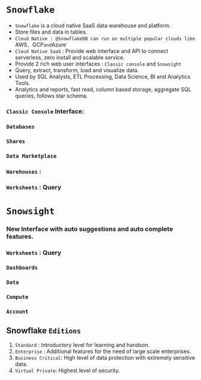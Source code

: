# `Snowflake`

- `Snowflake` is a cloud native SaaS data warehouse and platform.
- Store files and data in tables.
- `Cloud Native : @SnowflakeDB can run on multiple popular clouds like `AWS`, `GCP` and `Azure`
- `Cloud Native SaaS` : Provide web interface and API to connect serverless, zero install and scalable service.
- Provide 2 rich web user interfaces : `Classic console` and `Snowsight`
- Query, extract, transform, load and visualize data.
- Used by SQL Analysts, ETL Processing, Data Science, BI and Analytics Tools.
- Analytics and reports, fast read, column based storage, aggregate SQL queries, follows star schema.

### `Classic Console` Interface:

### `Databases`

### `Shares`

### `Data Marketplace`

### `Warehouses` : 

### `Worksheets` : Query

# `Snowsight` 

### New Interface with auto suggestions and auto complete features.

### `Worksheets` : Query 

### `Dashboards` 

### `Data`

### `Compute`

### `Account`

## Snowflake `Editions`

1. `Standard` : Introductory level for learning and handson.
2. `Enterprise` : Additional features for the need of large scale enterprises.
3. `Business Critical`: High level of data protection with extremely sensitive data.
4. `Virtual Private`: Highest level of security.
